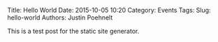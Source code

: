 Title: Hello World
Date: 2015-10-05 10:20
Category: Events
Tags:
Slug: hello-world
Authors: Justin Poehnelt

This is a test post for the static site generator.